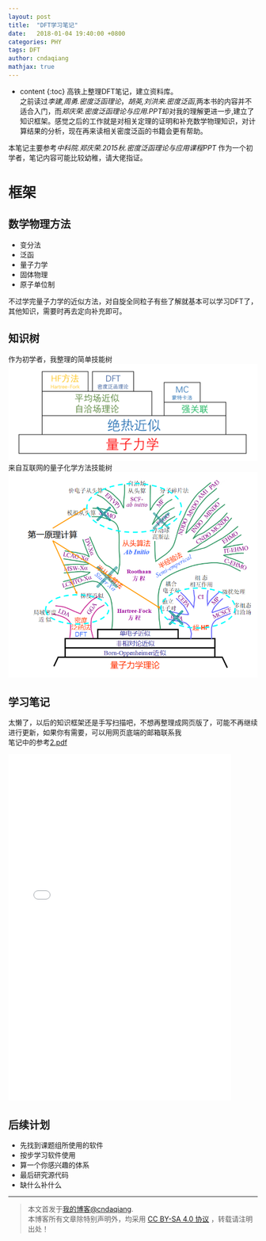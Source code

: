 ```yaml
---
layout: post
title:  "DFT学习笔记"
date:   2018-01-04 19:40:00 +0800
categories: PHY
tags: DFT
author: cndaqiang
mathjax: true
---
```

* content
{:toc}
高铁上整理DFT笔记，建立资料库。
<br>之前读过*李建,周勇.密度泛函理论*，*胡英,刘洪来.密度泛函*,两本书的内容并不适合入门，而*郑庆荣.密度泛函理论与应用.PPT*却对我的理解更进一步,建立了知识框架。感觉之后的工作就是对相关定理的证明和补充数学物理知识，对计算结果的分析，现在再来读相关密度泛函的书籍会更有帮助。




本笔记主要参考*中科院.郑庆荣.2015秋.密度泛函理论与应用课程PPT*
作为一个初学者，笔记内容可能比较幼稚，请大佬指证。
# 框架
## 数学物理方法
- 变分法
- 泛函
- 量子力学
- 固体物理
- 原子单位制 

不过学完量子力学的近似方法，对自旋全同粒子有些了解就基本可以学习DFT了，其他知识，需要时再去定向补充即可。
## 知识树
作为初学者，我整理的简单技能树
![](/uploads/2018/01/dft.png)<br>
来自互联网的量子化学方法技能树
![](/uploads/2017/10/1bcee41d1041d05903c70a1d8ecbe033.png)

## 学习笔记
太懒了，以后的知识框架还是手写扫描吧，不想再整理成网页版了，可能不再继续进行更新，如果你有需要，可以用网页底端的邮箱联系我<br>
笔记中的参考[2.pdf](/doc/2018/01/20180107dft2.pdf)

<iframe src="/doc/2018/01/20180107dft.pdf" style="width:450px; height:700px;" frameborder="0"></iframe> 


## 后续计划
- 先找到课题组所使用的软件
- 按步学习软件使用
- 算一个你感兴趣的体系
- 最后研究源代码
- 缺什么补什么




------
>本文首发于[我的博客@cndaqiang](https://cndaqiang.github.io/).<br>
>本博客所有文章除特别声明外，均采用 [CC BY-SA 4.0 协议](https://creativecommons.org/licenses/by-sa/4.0/deed.zh) ，转载请注明出处！
